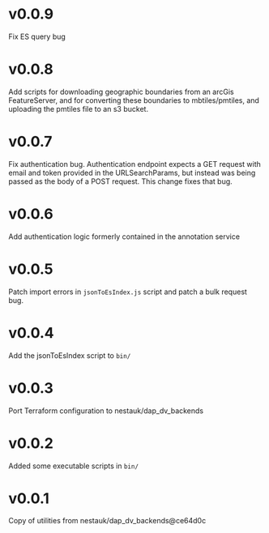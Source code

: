 # v0.0.9

Fix ES query bug

# v0.0.8

Add scripts for downloading geographic boundaries from an arcGis FeatureServer,
and for converting these boundaries to mbtiles/pmtiles, and uploading the
pmtiles file to an s3 bucket.

# v0.0.7

Fix authentication bug. Authentication endpoint expects a GET request with
email and token provided in the URLSearchParams, but instead was being passed
as the body of a POST request. This change fixes that bug.

# v0.0.6

Add authentication logic formerly contained in the
annotation service

# v0.0.5

Patch import errors in `jsonToEsIndex.js` script 
and patch a bulk request bug.

# v0.0.4

Add the jsonToEsIndex script to `bin/`

# v0.0.3

Port Terraform configuration to nestauk/dap_dv_backends

# v0.0.2

Added some executable scripts in `bin/`

# v0.0.1

Copy of utilities from nestauk/dap_dv_backends@ce64d0c
